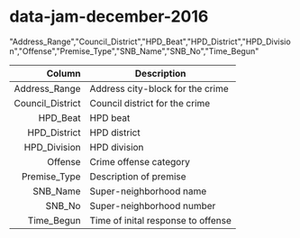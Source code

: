# data-jam-december-2016
"Address_Range","Council_District","HPD_Beat","HPD_District","HPD_Division","Offense","Premise_Type","SNB_Name","SNB_No","Time_Begun"


  | Column    | Description                                |
  |----------:|--------------------------------------------|
  | Address_Range     | Address city-block for the crime|
  | Council_District | Council district for the crime|
  | HPD_Beat    | HPD beat|
  | HPD_District     | HPD district |
  | HPD_Division | HPD division |
  | Offense    | Crime offense category |
  | Premise_Type      | Description of premise |
  | SNB_Name | Super-neighborhood name |
  | SNB_No      | Super-neighborhood number |
  | Time_Begun | Time of inital response to offense |
